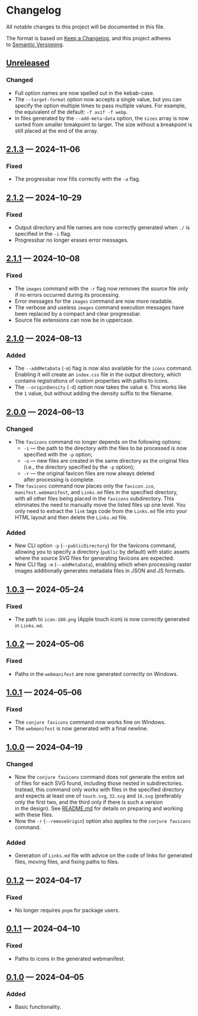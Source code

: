 <!-- markdownlint-disable MD007 MD024 -->
# Changelog

All notable changes to this project will be documented in this file.

The format is based on [Keep a Changelog](https://keepachangelog.com), and this project adheres to [Semantic Versioning](https://semver.org).

## [Unreleased]

### Changed

- Full option names are now spelled out in the kebab-case.
- The `--target-format` option now accepts a single value, but you can specify the option multiple times to pass multiple values. For example, the equivalent of the default: `-f avif -f webp`.
- In files generated by the `--add-meta-data` option, the `sizes` array is now sorted from smaller breakpoint to larger. The size without a breakpoint is still placed at the end of the array.

## [2.1.3] — 2024–11–06

### Fixed

- The progressbar now fills correctly with the `-a` flag.

## [2.1.2] — 2024–10–29

### Fixed

- Output directory and file names are now correctly generated when `./` is specified in the `-i` flag.
- Progressbar no longer erases error messages.

## [2.1.1] — 2024–10–08

### Fixed

- The `images` command with the `-r` flag now removes the source file only if no errors occurred during its processing.
- Error messages for the `images` command are now more readable.
- The verbose and useless `images` command execution messages have been replaced by a compact and clear progressbar.
- Source file extensions can now be in uppercase.

## [2.1.0] — 2024–08–13

### Added

- The `--addMetaData` (`-m`) flag is now also available for the `icons` command. Enabling it will create an `index.css` file in the output directory, which contains registrations of custom properties with paths to icons.
- The `--originDensity` (`-d`) option now takes the value `0`. This works like the `1` value, but without adding the density suffix to the filename.

## [2.0.0] — 2024–06–13

### Changed

- The `favicons` command no longer depends on the following options:
	- `-i` — the path to the directory with the files to be processed is now specified with the `-p` option;
	- `-o` — new files are created in the same directory as the original files (i.e., the directory specified by the `-p` option);
	- `-r` — the original favicon files are now always deleted after processing is complete.
- The `favicons` command now places only the `favicon.ico`, `manifest.webmanifest`, and `Links.md` files in the specified directory, with all other files being placed in the `favicons` subdirectory. This eliminates the need to manually move the listed files up one level. You only need to extract the `link` tags code from the `Links.md` file into your HTML layout and then delete the `Links.md` file.

### Added

- New CLI option `-p` (`--publicDirectory`) for the favicons command, allowing you to specify a directory (`public` by default) with static assets where the source SVG files for generating favicons are expected.
- New CLI flag `-m` (`--addMetaData`), enabling which when processing raster images additionally generates metadata files in JSON and JS formats.

## [1.0.3] — 2024–05–24

### Fixed

- The path to `icon-180.png` (Apple touch icon) is now correctly generated in `Links.md`.

## [1.0.2] — 2024–05–06

### Fixed

- Paths in the `webmanifest` are now generated correctly on Windows.

## [1.0.1] — 2024–05–06

### Fixed

- The `conjure favicons` command now works fine on Windows.
- The `webmanifest` is now generated with a final newline.

## [1.0.0] — 2024–04–19

### Changed

- Now the `conjure favicons` command does not generate the entire set of files for each SVG found, including those nested in subdirectories. Instead, this command only works with files in the specified directory and expects at least one of `touch.svg`, `32.svg` and `16.svg` (preferably only the first two, and the third only if there is such a version in the design). See [README.md](./README.md) for details on preparing and working with these files.
- Now the `-r` (`--removeOrigin`) option also applies to the `conjure favicons` command.

### Added

- Gereration of `Links.md` file with advice on the code of links for generated files, moving files, and fixing paths to files.

## [0.1.2] — 2024–04–17

### Fixed

- No longer requires `pnpm` for package users.

## [0.1.1] — 2024–04–10

### Fixed

- Paths to icons in the generated webmanifest.

## [0.1.0] — 2024–04–05

### Added

- Basic functionality.

[Unreleased]: https://github.com/firefoxic/conjure/compare/v2.1.3...HEAD
[2.1.3]: https://github.com/firefoxic/conjure/compare/v2.1.2...v2.1.3
[2.1.2]: https://github.com/firefoxic/conjure/compare/v2.1.1...v2.1.2
[2.1.1]: https://github.com/firefoxic/conjure/compare/v2.1.0...v2.1.1
[2.1.0]: https://github.com/firefoxic/conjure/compare/v2.0.0...v2.1.0
[2.0.0]: https://github.com/firefoxic/conjure/compare/v1.0.3...v2.0.0
[1.0.3]: https://github.com/firefoxic/conjure/compare/v1.0.2...v1.0.3
[1.0.2]: https://github.com/firefoxic/conjure/compare/v1.0.1...v1.0.2
[1.0.1]: https://github.com/firefoxic/conjure/compare/v1.0.0...v1.0.1
[1.0.0]: https://github.com/firefoxic/conjure/compare/v0.1.2...v1.0.0
[0.1.2]: https://github.com/firefoxic/conjure/compare/v0.1.1...v0.1.2
[0.1.1]: https://github.com/firefoxic/conjure/compare/v0.1.0...v0.1.1
[0.1.0]: https://github.com/firefoxic/conjure/releases/tag/v0.1.0
